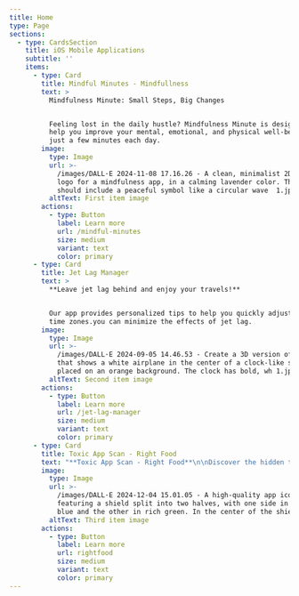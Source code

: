 ```yaml
---
title: Home
type: Page
sections:
  - type: CardsSection
    title: iOS Mobile Applications
    subtitle: ''
    items:
      - type: Card
        title: Mindful Minutes - Mindfullness
        text: >
          Mindfulness Minute: Small Steps, Big Changes


          Feeling lost in the daily hustle? Mindfulness Minute is designed to
          help you improve your mental, emotional, and physical well-being with
          just a few minutes each day.
        image:
          type: Image
          url: >-
            /images/DALL·E 2024-11-08 17.16.26 - A clean, minimalist 2D flat
            logo for a mindfulness app, in a calming lavender color. The design
            should include a peaceful symbol like a circular wave  1.jpg
          altText: First item image
        actions:
          - type: Button
            label: Learn more
            url: /mindful-minutes
            size: medium
            variant: text
            color: primary
      - type: Card
        title: Jet Lag Manager
        text: >
          **Leave jet lag behind and enjoy your travels!**


          Our app provides personalized tips to help you quickly adjust to new
          time zones.you can minimize the effects of jet lag.
        image:
          type: Image
          url: >-
            /images/DALL·E 2024-09-05 14.46.53 - Create a 3D version of an icon
            that shows a white airplane in the center of a clock-like shape,
            placed on an orange background. The clock has bold, wh 1.jpg
          altText: Second item image
        actions:
          - type: Button
            label: Learn more
            url: /jet-lag-manager
            size: medium
            variant: text
            color: primary
      - type: Card
        title: Toxic App Scan - Right Food
        text: "**Toxic App Scan - Right Food**\n\nDiscover the hidden truth in your food with Right Food! Whether you're on a clean eating journey, looking for a reliable calorie counter, or want a gluten-free scanner, Right Food has you covered.\_\n"
        image:
          type: Image
          url: >-
            /images/DALL·E 2024-12-04 15.01.05 - A high-quality app icon
            featuring a shield split into two halves, with one side in vibrant
            blue and the other in rich green. In the center of the shie.webp
          altText: Third item image
        actions:
          - type: Button
            label: Learn more
            url: rightfood
            size: medium
            variant: text
            color: primary
---
```

